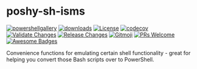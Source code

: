 # poshy-sh-isms

[![powershellgallery](https://img.shields.io/powershellgallery/v/poshy-sh-isms.svg)](https://www.powershellgallery.com/packages/poshy-sh-isms)
[![downloads](https://img.shields.io/powershellgallery/dt/poshy-sh-isms.svg)](https://www.powershellgallery.com/packages/poshy-sh-isms)
[![License](https://img.shields.io/github/license/pwshrc/poshy-sh-isms)](./LICENSE.txt)
[![codecov](https://codecov.io/gh/pwshrc/poshy-sh-isms/branch/main/graph/badge.svg)](https://codecov.io/gh/pwshrc/poshy-sh-isms)
[![Validate Changes](https://github.com/pwshrc/poshy-sh-isms/actions/workflows/validate.yml/badge.svg)](https://github.com/pwshrc/poshy-sh-isms/actions/workflows/validate.yml)
[![Release Changes](https://github.com/pwshrc/poshy-sh-isms/actions/workflows/release.yml/badge.svg)](https://github.com/pwshrc/poshy-sh-isms/actions/workflows/release.yml)
[![Gitmoji](https://img.shields.io/badge/gitmoji-%20😜%20😍-FFDD67.svg?style=flat-square)](https://gitmoji.carloscuesta.me/)
[![PRs Welcome](https://img.shields.io/badge/PRs-welcome-brightgreen.svg?style=flat-square)](http://makeapullrequest.com)
[![Awesome Badges](https://img.shields.io/badge/badges-awesome-green.svg)](https://github.com/Naereen/badges)

Convenience functions for emulating certain shell functionality - great for helping you convert those Bash scripts over to PowerShell.